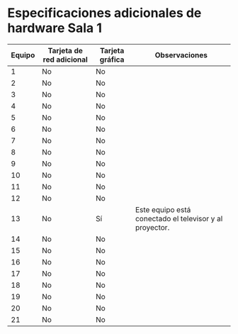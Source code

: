 # Especificaciones adicionales de hardware Sala 1

| Equipo | Tarjeta de red adicional | Tarjeta gráfica | Observaciones |
|----|----|----| - |
| 1  | No | No |
| 2  | No | No |
| 3  | No | No |
| 4  | No | No |
| 5  | No | No |
| 6  | No | No |
| 7  | No | No |
| 8  | No | No |
| 9  | No | No |
| 10 | No | No |
| 11 | No | No |
| 12 | No | No |
| 13 | No | Sí | Este equipo está conectado el televisor y al proyector.
| 14 | No | No |
| 15 | No | No |
| 16 | No | No |
| 17 | No | No |
| 18 | No | No |
| 19 | No | No |
| 20 | No | No |
| 21 | No | No |